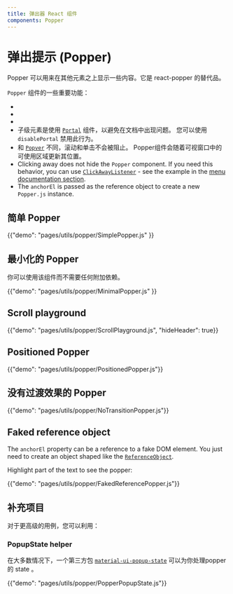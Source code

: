 ```yaml
---
title: 弹出器 React 组件
components: Popper
---
```

# 弹出提示 (Popper)

<p class="description">Popper 可以用来在其他元素之上显示一些内容。它是 react-popper 的替代品。</p>

`Popper` 组件的一些重要功能：

- 
- 
- 
- 子级元素是使用 [`Portal`](/utils/portal/) 组件，以避免在文档中出现问题。 您可以使用 `disablePortal` 禁用此行为。
- 和 [`Popver`](/utils/popover/) 不同，滚动和单击不会被阻止。 Popper组件会随着可视窗口中的可使用区域更新其位置。
- Clicking away does not hide the `Popper` component. If you need this behavior, you can use [`ClickAwayListener`](utils/click-away-listener/) - see the example in the [menu documentation section](/demos/menus/#menulist-composition).
- The `anchorEl` is passed as the reference object to create a new `Popper.js` instance.

## 简单 Popper

{{"demo": "pages/utils/popper/SimplePopper.js" }}

## 最小化的 Popper

你可以使用该组件而不需要任何附加依赖。

{{"demo": "pages/utils/popper/MinimalPopper.js" }}

## Scroll playground

{{"demo": "pages/utils/popper/ScrollPlayground.js", "hideHeader": true}}

## Positioned Popper

{{"demo": "pages/utils/popper/PositionedPopper.js"}}

## 没有过渡效果的 Popper

{{"demo": "pages/utils/popper/NoTransitionPopper.js"}}

## Faked reference object

The `anchorEl` property can be a reference to a fake DOM element. You just need to create an object shaped like the [`ReferenceObject`](https://github.com/FezVrasta/popper.js/blob/0642ce0ddeffe3c7c033a412d4d60ce7ec8193c3/packages/popper/index.d.ts#L118-L123).

Highlight part of the text to see the popper:

{{"demo": "pages/utils/popper/FakedReferencePopper.js"}}

## 补充项目

对于更高级的用例，您可以利用：

### PopupState helper

在大多数情况下，一个第三方包 [`material-ui-popup-state`](https://github.com/jcoreio/material-ui-popup-state) 可以为你处理popper 的 state 。

{{"demo": "pages/utils/popper/PopperPopupState.js"}}